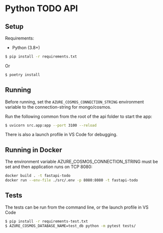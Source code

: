 # Python TODO API

## Setup

Requirements:

- Python (3.8+)

```bash
$ pip install -r requirements.txt
```

Or

```bash
$ poetry install
```

## Running

Before running, set the `AZURE_COSMOS_CONNECTION_STRING` environment variable to the connection-string for mongo/cosmos.

Run the following common from the root of the api folder to start the app:

```bash
$ uvicorn src.app:app --port 3100 --reload
```

There is also a launch profile in VS Code for debugging.

## Running in Docker

The environment variable AZURE_COSMOS_CONNECTION_STRING must be set and then application runs on TCP 8080:

```bash
docker build . -t fastapi-todo
docker run --env-file ./src/.env -p 8080:8080 -t fastapi-todo
```

## Tests

The tests can be run from the command line, or the launch profile in VS Code

```bash
$ pip install -r requirements-test.txt
$ AZURE_COSMOS_DATABASE_NAME=test_db python -m pytest tests/
```
